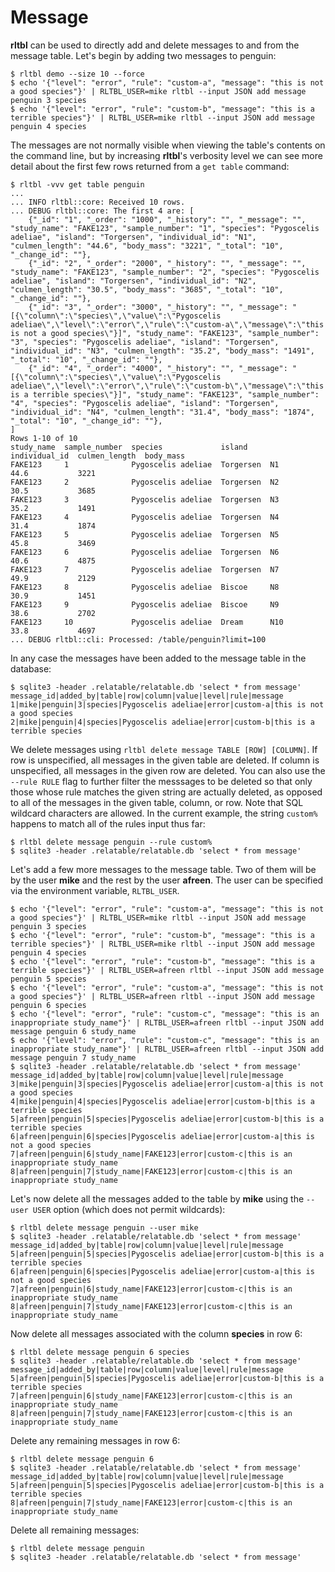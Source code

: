 # Message

**rltbl** can be used to directly add and delete messages to and from the message table. Let's begin by adding two messages to penguin:

```console tesh-session="message"
$ rltbl demo --size 10 --force
$ echo '{"level": "error", "rule": "custom-a", "message": "this is not a good species"}' | RLTBL_USER=mike rltbl --input JSON add message penguin 3 species
$ echo '{"level": "error", "rule": "custom-b", "message": "this is a terrible species"}' | RLTBL_USER=mike rltbl --input JSON add message penguin 4 species
```

The messages are not normally visible when viewing the table's contents on the command line, but by increasing **rltbl**'s verbosity level we can see more detail about the first few rows returned from a `get table` command:

```console tesh-session="message"
$ rltbl -vvv get table penguin
...
... INFO rltbl::core: Received 10 rows.
... DEBUG rltbl::core: The first 4 are: [
    {"_id": "1", "_order": "1000", "_history": "", "_message": "", "study_name": "FAKE123", "sample_number": "1", "species": "Pygoscelis adeliae", "island": "Torgersen", "individual_id": "N1", "culmen_length": "44.6", "body_mass": "3221", "_total": "10", "_change_id": ""},
    {"_id": "2", "_order": "2000", "_history": "", "_message": "", "study_name": "FAKE123", "sample_number": "2", "species": "Pygoscelis adeliae", "island": "Torgersen", "individual_id": "N2", "culmen_length": "30.5", "body_mass": "3685", "_total": "10", "_change_id": ""},
    {"_id": "3", "_order": "3000", "_history": "", "_message": "[{\"column\":\"species\",\"value\":\"Pygoscelis adeliae\",\"level\":\"error\",\"rule\":\"custom-a\",\"message\":\"this is not a good species\"}]", "study_name": "FAKE123", "sample_number": "3", "species": "Pygoscelis adeliae", "island": "Torgersen", "individual_id": "N3", "culmen_length": "35.2", "body_mass": "1491", "_total": "10", "_change_id": ""},
    {"_id": "4", "_order": "4000", "_history": "", "_message": "[{\"column\":\"species\",\"value\":\"Pygoscelis adeliae\",\"level\":\"error\",\"rule\":\"custom-b\",\"message\":\"this is a terrible species\"}]", "study_name": "FAKE123", "sample_number": "4", "species": "Pygoscelis adeliae", "island": "Torgersen", "individual_id": "N4", "culmen_length": "31.4", "body_mass": "1874", "_total": "10", "_change_id": ""},
]
Rows 1-10 of 10
study_name  sample_number  species             island     individual_id  culmen_length  body_mass
FAKE123     1              Pygoscelis adeliae  Torgersen  N1             44.6           3221
FAKE123     2              Pygoscelis adeliae  Torgersen  N2             30.5           3685
FAKE123     3              Pygoscelis adeliae  Torgersen  N3             35.2           1491
FAKE123     4              Pygoscelis adeliae  Torgersen  N4             31.4           1874
FAKE123     5              Pygoscelis adeliae  Torgersen  N5             45.8           3469
FAKE123     6              Pygoscelis adeliae  Torgersen  N6             40.6           4875
FAKE123     7              Pygoscelis adeliae  Torgersen  N7             49.9           2129
FAKE123     8              Pygoscelis adeliae  Biscoe     N8             30.9           1451
FAKE123     9              Pygoscelis adeliae  Biscoe     N9             38.6           2702
FAKE123     10             Pygoscelis adeliae  Dream      N10            33.8           4697
... DEBUG rltbl::cli: Processed: /table/penguin?limit=100
```

In any case the messages have been added to the message table in the database:

```
$ sqlite3 -header .relatable/relatable.db 'select * from message'
message_id|added_by|table|row|column|value|level|rule|message
1|mike|penguin|3|species|Pygoscelis adeliae|error|custom-a|this is not a good species
2|mike|penguin|4|species|Pygoscelis adeliae|error|custom-b|this is a terrible species
```

We delete messages using `rltbl delete message TABLE [ROW] [COLUMN]`. If row is unspecified, all messages in the given table are deleted. If column is unspecified, all messages in the given row are deleted. You can also use the `--rule RULE` flag to further filter the messsages to be deleted so that only those whose rule matches the given string are actually deleted, as opposed to all of the messages in the given table, column, or row. Note that SQL wildcard characters are allowed. In the current example, the string `custom%` happens to match all of the rules input thus far:

```console tesh-session="message"
$ rltbl delete message penguin --rule custom%
$ sqlite3 -header .relatable/relatable.db 'select * from message'

```

Let's add a few more messages to the message table. Two of them will be by the user **mike** and the rest by the user **afreen**. The user can be specified via the environment variable, `RLTBL_USER`.

```console tesh-session="message"
$ echo '{"level": "error", "rule": "custom-a", "message": "this is not a good species"}' | RLTBL_USER=mike rltbl --input JSON add message penguin 3 species
$ echo '{"level": "error", "rule": "custom-b", "message": "this is a terrible species"}' | RLTBL_USER=mike rltbl --input JSON add message penguin 4 species
$ echo '{"level": "error", "rule": "custom-b", "message": "this is a terrible species"}' | RLTBL_USER=afreen rltbl --input JSON add message penguin 5 species
$ echo '{"level": "error", "rule": "custom-a", "message": "this is not a good species"}' | RLTBL_USER=afreen rltbl --input JSON add message penguin 6 species
$ echo '{"level": "error", "rule": "custom-c", "message": "this is an inappropriate study_name"}' | RLTBL_USER=afreen rltbl --input JSON add message penguin 6 study_name
$ echo '{"level": "error", "rule": "custom-c", "message": "this is an inappropriate study_name"}' | RLTBL_USER=afreen rltbl --input JSON add message penguin 7 study_name
$ sqlite3 -header .relatable/relatable.db 'select * from message'
message_id|added_by|table|row|column|value|level|rule|message
3|mike|penguin|3|species|Pygoscelis adeliae|error|custom-a|this is not a good species
4|mike|penguin|4|species|Pygoscelis adeliae|error|custom-b|this is a terrible species
5|afreen|penguin|5|species|Pygoscelis adeliae|error|custom-b|this is a terrible species
6|afreen|penguin|6|species|Pygoscelis adeliae|error|custom-a|this is not a good species
7|afreen|penguin|6|study_name|FAKE123|error|custom-c|this is an inappropriate study_name
8|afreen|penguin|7|study_name|FAKE123|error|custom-c|this is an inappropriate study_name
```

Let's now delete all the messages added to the table by **mike** using the `--user USER` option (which does not permit wildcards):

```console tesh-session="message"
$ rltbl delete message penguin --user mike
$ sqlite3 -header .relatable/relatable.db 'select * from message'
message_id|added_by|table|row|column|value|level|rule|message
5|afreen|penguin|5|species|Pygoscelis adeliae|error|custom-b|this is a terrible species
6|afreen|penguin|6|species|Pygoscelis adeliae|error|custom-a|this is not a good species
7|afreen|penguin|6|study_name|FAKE123|error|custom-c|this is an inappropriate study_name
8|afreen|penguin|7|study_name|FAKE123|error|custom-c|this is an inappropriate study_name
```

Now delete all messages associated with the column **species** in row 6:

```console tesh-session="message"
$ rltbl delete message penguin 6 species
$ sqlite3 -header .relatable/relatable.db 'select * from message'
message_id|added_by|table|row|column|value|level|rule|message
5|afreen|penguin|5|species|Pygoscelis adeliae|error|custom-b|this is a terrible species
7|afreen|penguin|6|study_name|FAKE123|error|custom-c|this is an inappropriate study_name
8|afreen|penguin|7|study_name|FAKE123|error|custom-c|this is an inappropriate study_name
```

Delete any remaining messages in row 6:

```console tesh-session="message"
$ rltbl delete message penguin 6
$ sqlite3 -header .relatable/relatable.db 'select * from message'
message_id|added_by|table|row|column|value|level|rule|message
5|afreen|penguin|5|species|Pygoscelis adeliae|error|custom-b|this is a terrible species
8|afreen|penguin|7|study_name|FAKE123|error|custom-c|this is an inappropriate study_name
```

Delete all remaining messages:

```console tesh-session="message"
$ rltbl delete message penguin
$ sqlite3 -header .relatable/relatable.db 'select * from message'

```
